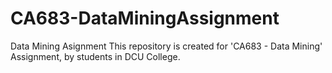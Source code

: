 # CA683-DataMiningAssignment
Data Mining Asignment
This repository is created for 'CA683 - Data Mining' Assignment, by students in DCU College.
